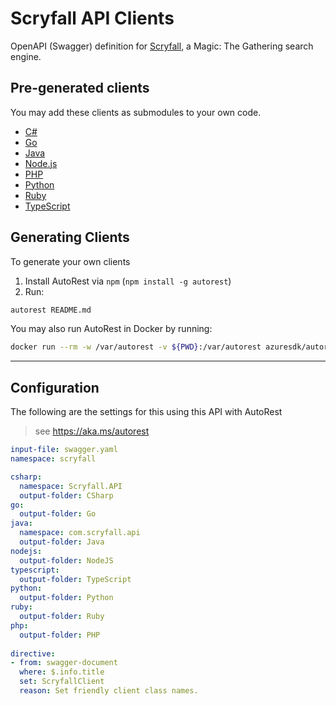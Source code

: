 # Scryfall API Clients

OpenAPI (Swagger) definition for [Scryfall](https://scryfall.com/docs/api), a Magic: The Gathering search engine.

## Pre-generated clients

You may add these clients as submodules to your own code.

* [C#](https://github.com/jdharmon/scryfallapi-csharp)
* [Go](https://github.com/jdharmon/scryfallapi-go)
* [Java](https://github.com/jdharmon/scryfallapi-java)
* [Node.js](https://github.com/jdharmon/scryfallapi-nodejs)
* [PHP](https://github.com/jdharmon/scryfallapi-php)
* [Python](https://github.com/jdharmon/scryfallapi-python)
* [Ruby](https://github.com/jdharmon/scryfallapi-ruby)
* [TypeScript](https://github.com/jdharmon/scryfallapi-typescript)

## Generating Clients

To generate your own clients

1. Install AutoRest via `npm` (`npm install -g autorest`)
2. Run:

```sh
autorest README.md
```

You may also run AutoRest in Docker by running:

```sh
docker run --rm -w /var/autorest -v ${PWD}:/var/autorest azuresdk/autorest
```

---

## Configuration 
The following are the settings for this using this API with AutoRest

> see https://aka.ms/autorest

``` yaml 
input-file: swagger.yaml
namespace: scryfall

csharp:
  namespace: Scryfall.API
  output-folder: CSharp
go:
  output-folder: Go
java:
  namespace: com.scryfall.api
  output-folder: Java
nodejs:
  output-folder: NodeJS
typescript:
  output-folder: TypeScript
python:
  output-folder: Python
ruby:
  output-folder: Ruby
php:
  output-folder: PHP
  
directive:
- from: swagger-document
  where: $.info.title
  set: ScryfallClient
  reason: Set friendly client class names.    
```

